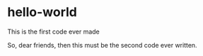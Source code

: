 # hello-world
This is the first code ever made

So, dear friends, then this must be the second code ever written.
